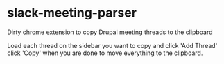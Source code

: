 # slack-meeting-parser
Dirty chrome extension to copy Drupal meeting threads to the clipboard

Load each thread on the sidebar you want to copy and click 'Add Thread'  click
 'Copy' when you are done to move everything to the clipboard.